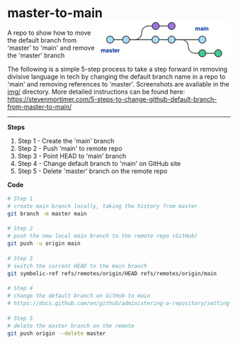 # master-to-main<img src="img/master-to-main.png" width="300px" align="right" />
A repo to show how to move the default branch from 'master' to 'main' and remove the 'master' branch

The following is a simple 5-step process to take a step forward in removing 
divisive language in tech by changing the default branch name in a repo 
to 'main' and removing references to 'master'. Screenshots are available in the 
[img/](./img/) directory. More detailed instructions can be found here: 
https://stevenmortimer.com/5-steps-to-change-github-default-branch-from-master-to-main/

----

**Steps**

  1. Step 1 - Create the 'main' branch
  2. Step 2 - Push 'main' to remote repo
  3. Step 3 - Point HEAD to 'main' branch
  4. Step 4 - Change default branch to 'main' on GitHub site
  5. Step 5 - Delete 'master' branch on the remote repo

**Code**

```sh
# Step 1 
# create main branch locally, taking the history from master
git branch -m master main

# Step 2 
# push the new local main branch to the remote repo (GitHub) 
git push -u origin main

# Step 3
# switch the current HEAD to the main branch
git symbolic-ref refs/remotes/origin/HEAD refs/remotes/origin/main

# Step 4
# change the default branch on GitHub to main
# https://docs.github.com/en/github/administering-a-repository/setting-the-default-branch

# Step 5
# delete the master branch on the remote
git push origin --delete master
```
